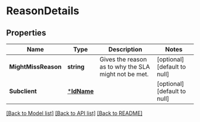 # ReasonDetails

## Properties
Name | Type | Description | Notes
------------ | ------------- | ------------- | -------------
**MightMissReason** | **string** | Gives the reason as to why the SLA might not be met. | [optional] [default to null]
**Subclient** | [***IdName**](IdName.md) |  | [optional] [default to null]

[[Back to Model list]](../README.md#documentation-for-models) [[Back to API list]](../README.md#documentation-for-api-endpoints) [[Back to README]](../README.md)

